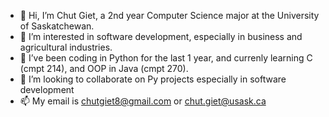 - 👋 Hi, I’m Chut Giet, a 2nd year Computer Science major at the University of Saskatchewan. 
- 👀 I’m interested in software development, especially in business and agricultural industries. 
- 🌱 I’ve been coding in Python for the last 1 year, and currenly learning C (cmpt 214), and OOP in Java (cmpt 270).
- 💞️ I’m looking to collaborate on Py projects especially in software development
- 📫 My email is chutgiet8@gmail.com or chut.giet@usask.ca

<!---
chutgiet/chutgiet is a ✨ special ✨ repository because its `README.md` (this file) appears on your GitHub profile.
You can click the Preview link to take a look at your changes.
--->
